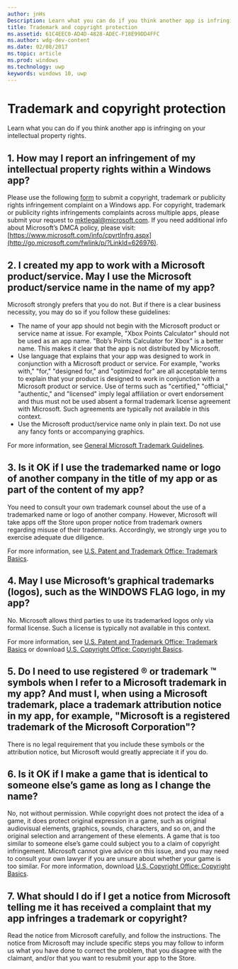 ---author: jnHsDescription: Learn what you can do if you think another app is infringing on your intellectual property rights.title: Trademark and copyright protectionms.assetid: 61C4EEC0-AD4D-4828-ADEC-F18E99DD4FFCms.author: wdg-dev-contentms.date: 02/08/2017ms.topic: articlems.prod: windowsms.technology: uwpkeywords: windows 10, uwp---# Trademark and copyright protectionLearn what you can do if you think another app is infringing on your intellectual property rights.## 1. How may I report an infringement of my intellectual property rights within a Windows app?Please use the following [form](http://go.microsoft.com/fwlink/p/?LinkId=273879) to submit a copyright, trademark or publicity rights infringement complaint on a Windows app. For copyright, trademark or publicity rights infringements complaints across multiple apps, please submit your request to mktlegal@microsoft.com. If you need additional info about Microsoft’s DMCA policy, please visit: [https://www.microsoft.com/info/cpyrtInfrg.aspx](http://go.microsoft.com/fwlink/p/?LinkId=626976).## 2. I created my app to work with a Microsoft product/service. May I use the Microsoft product/service name in the name of my app?Microsoft strongly prefers that you do not. But if there is a clear business necessity, you may do so if you follow these guidelines:-   The name of your app should not begin with the Microsoft product or service name at issue. For example, "Xbox Points Calculator" should not be used as an app name. "Bob’s Points Calculator for Xbox" is a better name. This makes it clear that the app is not distributed by Microsoft.-   Use language that explains that your app was designed to work in conjunction with a Microsoft product or service. For example, "works with," "for," "designed for," and "optimized for" are all acceptable terms to explain that your product is designed to work in conjunction with a Microsoft product or service. Use of terms such as "certified," "official," "authentic," and "licensed" imply legal affiliation or overt endorsement and thus must not be used absent a formal trademark license agreement with Microsoft. Such agreements are typically not available in this context.-   Use the Microsoft product/service name only in plain text. Do not use any fancy fonts or accompanying graphics.For more information, see [General Microsoft Trademark Guidelines](http://go.microsoft.com/fwlink/p/?LinkId=225434).## 3. Is it OK if I use the trademarked name or logo of another company in the title of my app or as part of the content of my app?You need to consult your own trademark counsel about the use of a trademarked name or logo of another company. However, Microsoft will take apps off the Store upon proper notice from trademark owners regarding misuse of their trademarks. Accordingly, we strongly urge you to exercise adequate due diligence.For more information, see [U.S. Patent and Trademark Office: Trademark Basics](http://go.microsoft.com/fwlink/p/?LinkId=225271).## 4. May I use Microsoft’s graphical trademarks (logos), such as the WINDOWS FLAG logo, in my app?No. Microsoft allows third parties to use its trademarked logos only via formal license. Such a license is typically not available in this context.For more information, see [U.S. Patent and Trademark Office: Trademark Basics](http://go.microsoft.com/fwlink/p/?LinkId=225271) or download [U.S. Copyright Office: Copyright Basics](http://go.microsoft.com/fwlink/p/?LinkID=225273).## 5. Do I need to use registered ® or trademark ™ symbols when I refer to a Microsoft trademark in my app? And must I, when using a Microsoft trademark, place a trademark attribution notice in my app, for example, "Microsoft is a registered trademark of the Microsoft Corporation"?There is no legal requirement that you include these symbols or the attribution notice, but Microsoft would greatly appreciate it if you do.## 6. Is it OK if I make a game that is identical to someone else’s game as long as I change the name?No, not without permission. While copyright does not protect the idea of a game, it does protect original expression in a game, such as original audiovisual elements, graphics, sounds, characters, and so on, and the original selection and arrangement of these elements. A game that is too similar to someone else’s game could subject you to a claim of copyright infringement. Microsoft cannot give advice on this issue, and you may need to consult your own lawyer if you are unsure about whether your game is too similar. For more information, download [U.S. Copyright Office: Copyright Basics](http://go.microsoft.com/fwlink/p/?LinkID=225273).## 7. What should I do if I get a notice from Microsoft telling me it has received a complaint that my app infringes a trademark or copyright?Read the notice from Microsoft carefully, and follow the instructions. The notice from Microsoft may include specific steps you may follow to inform us what you have done to correct the problem, that you disagree with the claimant, and/or that you want to resubmit your app to the Store.  